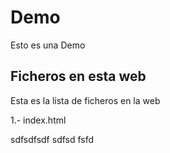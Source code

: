 # Demo
Esto es una Demo

## Ficheros en esta web
Esta es la lista de ficheros en la web

1.- index.html

sdfsdfsdf
sdfsd
fsfd

